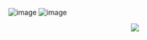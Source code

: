![image](https://64.media.tumblr.com/26f4ddddd018b4f312a6b47d63f16e3a/4ce552727defd73c-57/s2048x3072/5635c5ffe43da2ddb35519cc9a1934b636ec17bd.pnj)
![image](https://64.media.tumblr.com/07cdeb4131c0c7cb6f612870aeab6dd5/7e1169643b056408-da/s2048x3072/50f3fd1378dc9d3fff8e5a5f11d97622358049e0.pnj)


<p align="center"><img src="![image](https://64.media.tumblr.com/c61fa8c556e8052887fa97122d3834d9/d9f33559b7d76b91-f2/s100x200/e9637adfa1fc0c4573d6f09c889e81fe288bf446.gif) ![image](https://64.media.tumblr.com/447c9967884b369047a0df9bd1b390c9/tumblr_pwtcyvr4Kh1xbgu08o1_100.pnj) ![image](https://64.media.tumblr.com/f79e68e4548786c1395dcba27ef1c36a/tumblr_pwtcyvr4Kh1xbgu08o2_100.pnj) 
![image](https://images-wixmp-ed30a86b8c4ca887773594c2.wixmp.com/f/6e25b278-e53c-4c5b-a853-e317f119a16d/d5snaum-53cc5ca8-f94f-43cf-abc6-5d6a3948d25c.png/v1/fill/w_99,h_56,q_80,strp/stamp__alucard_love_by_gypsy_rae_d5snaum-fullview.jpg?token=eyJ0eXAiOiJKV1QiLCJhbGciOiJIUzI1NiJ9.eyJzdWIiOiJ1cm46YXBwOjdlMGQxODg5ODIyNjQzNzNhNWYwZDQxNWVhMGQyNmUwIiwiaXNzIjoidXJuOmFwcDo3ZTBkMTg4OTgyMjY0MzczYTVmMGQ0MTVlYTBkMjZlMCIsIm9iaiI6W1t7ImhlaWdodCI6Ijw9NTYiLCJwYXRoIjoiXC9mXC82ZTI1YjI3OC1lNTNjLTRjNWItYTg1My1lMzE3ZjExOWExNmRcL2Q1c25hdW0tNTNjYzVjYTgtZjk0Zi00M2NmLWFiYzYtNWQ2YTM5NDhkMjVjLnBuZyIsIndpZHRoIjoiPD05OSJ9XV0sImF1ZCI6WyJ1cm46c2VydmljZTppbWFnZS5vcGVyYXRpb25zIl19.iLPuf_YPiMWBXoXfYI6VFIYHAK5naSvEGhcKbmGpRBM) ![image](https://images-wixmp-ed30a86b8c4ca887773594c2.wixmp.com/f/6e25b278-e53c-4c5b-a853-e317f119a16d/d5swxug-aa0834bd-f81b-4ba2-a8c6-992c907027c7.png/v1/fill/w_99,h_56,q_80,strp/stamp__alucard__sparklycard__by_gypsy_rae_d5swxug-fullview.jpg?token=eyJ0eXAiOiJKV1QiLCJhbGciOiJIUzI1NiJ9.eyJzdWIiOiJ1cm46YXBwOjdlMGQxODg5ODIyNjQzNzNhNWYwZDQxNWVhMGQyNmUwIiwiaXNzIjoidXJuOmFwcDo3ZTBkMTg4OTgyMjY0MzczYTVmMGQ0MTVlYTBkMjZlMCIsIm9iaiI6W1t7ImhlaWdodCI6Ijw9NTYiLCJwYXRoIjoiXC9mXC82ZTI1YjI3OC1lNTNjLTRjNWItYTg1My1lMzE3ZjExOWExNmRcL2Q1c3d4dWctYWEwODM0YmQtZjgxYi00YmEyLWE4YzYtOTkyYzkwNzAyN2M3LnBuZyIsIndpZHRoIjoiPD05OSJ9XV0sImF1ZCI6WyJ1cm46c2VydmljZTppbWFnZS5vcGVyYXRpb25zIl19.vNFwyoBLCpzYXG_o2BDooIe9x-dlKkgDP3Ivd0lYpho) ![image](https://images-wixmp-ed30a86b8c4ca887773594c2.wixmp.com/f/6e25b278-e53c-4c5b-a853-e317f119a16d/d5snfze-69c21c9e-b904-488f-82f1-3549ee58bd75.png/v1/fill/w_99,h_56,q_80,strp/stamp__alucard_fan_by_gypsy_rae_d5snfze-fullview.jpg?token=eyJ0eXAiOiJKV1QiLCJhbGciOiJIUzI1NiJ9.eyJzdWIiOiJ1cm46YXBwOjdlMGQxODg5ODIyNjQzNzNhNWYwZDQxNWVhMGQyNmUwIiwiaXNzIjoidXJuOmFwcDo3ZTBkMTg4OTgyMjY0MzczYTVmMGQ0MTVlYTBkMjZlMCIsIm9iaiI6W1t7ImhlaWdodCI6Ijw9NTYiLCJwYXRoIjoiXC9mXC82ZTI1YjI3OC1lNTNjLTRjNWItYTg1My1lMzE3ZjExOWExNmRcL2Q1c25memUtNjljMjFjOWUtYjkwNC00ODhmLTgyZjEtMzU0OWVlNThiZDc1LnBuZyIsIndpZHRoIjoiPD05OSJ9XV0sImF1ZCI6WyJ1cm46c2VydmljZTppbWFnZS5vcGVyYXRpb25zIl19.mmXaU2zVqit16w77i3aZCAv8HH0vXdPIZE9GgXNWSWo)" 
